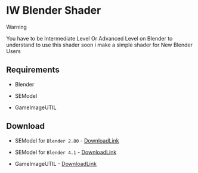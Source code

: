 # IW Blender Shader

> [!WARNING]
>  You have to be Intermediate Level Or Advanced Level on Blender to understand to use this shader soon i make a simple shader for New Blender Users

  
## Requirements

* Blender

* SEModel  

* GameImageUTIL 
  
 
## Download

* SEModel for `Blender 2.80` - [DownloadLink](https://github.com/dtzxporter/io_model_semodel)
  
* SEModel for `Blender 4.1` - [DownloadLink](https://github.com/Finnomator/io_model_semodelhttps://github.com/Finnomator/io_model_semodel)

* GameImageUTIL - [DownloadLink](https://github.com/Scobalula/GameImageUtil)
  
